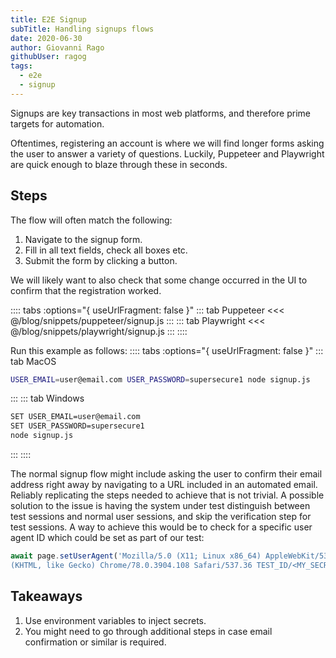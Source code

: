 ```yaml
---
title: E2E Signup
subTitle: Handling signups flows
date: 2020-06-30
author: Giovanni Rago
githubUser: ragog
tags: 
  - e2e
  - signup
---
```


Signups are key transactions in most web platforms, and therefore prime targets for automation.

Oftentimes, registering an account is where we will find longer forms asking the user to answer a variety of questions. Luckily, Puppeteer and Playwright are quick enough to blaze through these in seconds.

<!-- more -->

## Steps

The flow will often match the following:

1. Navigate to the signup form.
2. Fill in all text fields, check all boxes etc.
3. Submit the form by clicking a button.

We will likely want to also check that some change occurred in the UI to confirm that the registration worked.

:::: tabs :options="{ useUrlFragment: false }"
::: tab Puppeteer 
<<< @/blog/snippets/puppeteer/signup.js
:::
::: tab Playwright
<<< @/blog/snippets/playwright/signup.js
:::
::::

Run this example as follows:
:::: tabs :options="{ useUrlFragment: false }"
::: tab MacOS
```sh
USER_EMAIL=user@email.com USER_PASSWORD=supersecure1 node signup.js
```
:::
::: tab Windows
```sh
SET USER_EMAIL=user@email.com
SET USER_PASSWORD=supersecure1
node signup.js
```
:::
::::

The normal signup flow might include asking the user to confirm their email address right away by navigating to a URL included in an automated email. Reliably replicating the steps needed to achieve that is not trivial. A possible solution to the issue is having the system under test distinguish between test sessions and normal user sessions, and skip the verification step for test sessions. A way to achieve this would be to check for a specific user agent ID which could be set as part of our test:

```js
await page.setUserAgent('Mozilla/5.0 (X11; Linux x86_64) AppleWebKit/537.36 \
(KHTML, like Gecko) Chrome/78.0.3904.108 Safari/537.36 TEST_ID/<MY_SECRET>');
```

## Takeaways

1. Use environment variables to inject secrets.
2. You might need to go through additional steps in case email confirmation or similar is required.
